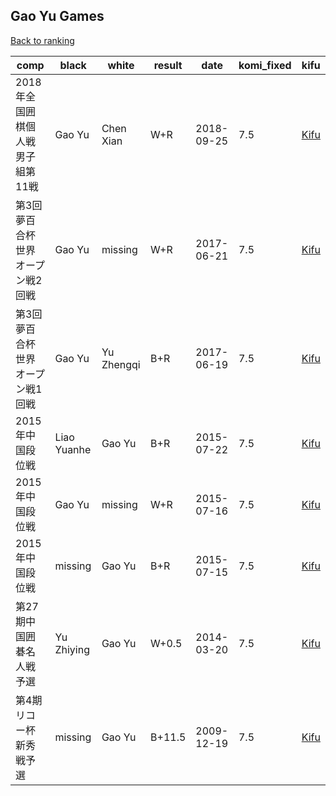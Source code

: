 ## Gao Yu Games

[Back to ranking](../../index.md)




| **comp** | **black** | **white** | **result** | **date** | **komi_fixed** | **kifu** | 
| --- | --- | --- | --- | --- | --- | --- |
| 2018年全国囲棋個人戦男子組第11戦 | Gao Yu | Chen Xian | W+R | 2018-09-25 | 7.5 | [Kifu](https://kifudepot.net/kifucontents.php?id=k85bbKyqQJzsorYLyipaZg%3D%3D) | 
| 第3回夢百合杯世界オープン戦2回戦 | Gao Yu | missing | W+R | 2017-06-21 | 7.5 | [Kifu](https://kifudepot.net/kifucontents.php?id=L7kGygrjdhFfUB7MW0QwRQ%3D%3D) | 
| 第3回夢百合杯世界オープン戦1回戦 | Gao Yu | Yu Zhengqi | B+R | 2017-06-19 | 7.5 | [Kifu](https://kifudepot.net/kifucontents.php?id=YKkyMuiQdoZn4ykjEUeLuw%3D%3D) | 
| 2015年中国段位戦 | Liao Yuanhe | Gao Yu | B+R | 2015-07-22 | 7.5 | [Kifu](https://kifudepot.net/kifucontents.php?id=Rq7zoK3WcNEsQ%2F8%2Fw1IsWA%3D%3D) | 
| 2015年中国段位戦 | Gao Yu | missing | W+R | 2015-07-16 | 7.5 | [Kifu](https://kifudepot.net/kifucontents.php?id=usxJhk29fLJDEaFVte%2BbGw%3D%3D) | 
| 2015年中国段位戦 | missing | Gao Yu | B+R | 2015-07-15 | 7.5 | [Kifu](https://kifudepot.net/kifucontents.php?id=s6FzwM4k%2B4y8ahn1jO%2BhFQ%3D%3D) | 
| 第27期中国囲碁名人戦予選 | Yu Zhiying | Gao Yu | W+0.5 | 2014-03-20 | 7.5 | [Kifu](https://kifudepot.net/kifucontents.php?id=h%2FLZaktcFuk7zmTy77U6UA%3D%3D) | 
| 第4期リコー杯新秀戦予選 | missing | Gao Yu | B+11.5 | 2009-12-19 | 7.5 | [Kifu](https://kifudepot.net/kifucontents.php?id=jNarpsxrUqzcVkxoXjDaHw%3D%3D) |





